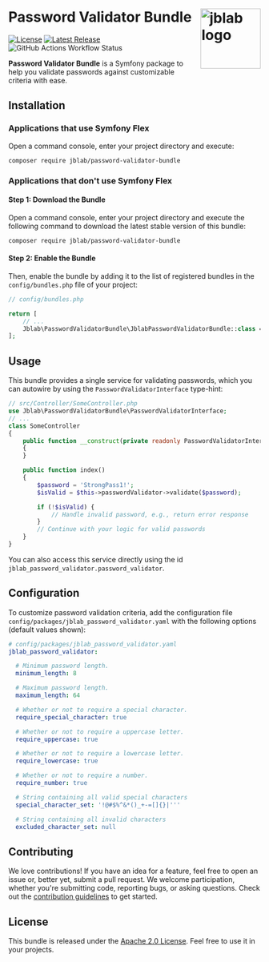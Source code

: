 # Password Validator Bundle <img src="https://assets.jblab.info/2024/03/17/jblab-logo-with-text.26da23672fc44c17078dc8ce2ff8495ddb190163.webp" alt="jblab logo" width="120" align="right" style="max-width: 100%">

[![License](https://img.shields.io/badge/License-Apache%202.0-blue.svg?style=flat-square)](LICENSE) [![Latest Release](https://img.shields.io/github/release/jblab/password-validator-bundle.svg?style=flat-square)](https://github.com/jblab/password-validator-bundle/releases/latest) ![GitHub Actions Workflow Status](https://img.shields.io/github/actions/workflow/status/jblab/password-validator-bundle/ci.yaml?style=flat-square)

**Password Validator Bundle** is a Symfony package to help you validate passwords against customizable criteria with
ease.

## Installation

### Applications that use Symfony Flex

Open a command console, enter your project directory and execute:

```shell
composer require jblab/password-validator-bundle
```

### Applications that don't use Symfony Flex

#### Step 1: Download the Bundle

Open a command console, enter your project directory and execute the
following command to download the latest stable version of this bundle:

```shell
composer require jblab/password-validator-bundle
```

#### Step 2: Enable the Bundle

Then, enable the bundle by adding it to the list of registered bundles
in the `config/bundles.php` file of your project:

```php
// config/bundles.php

return [
    // ...
    Jblab\PasswordValidatorBundle\JblabPasswordValidatorBundle::class => ['all' => true],
];
```

## Usage

This bundle provides a single service for validating passwords, which
you can autowire by using the `PasswordValidatorInterface` type-hint:

```php
// src/Controller/SomeController.php
use Jblab\PasswordValidatorBundle\PasswordValidatorInterface;
// ...
class SomeController
{
    public function __construct(private readonly PasswordValidatorInterface $passwordValidator)
    {
    }

    public function index()
    {
        $password = 'StrongPass1!';
        $isValid = $this->passwordValidator->validate($password);

        if (!$isValid) {
            // Handle invalid password, e.g., return error response
        }
        // Continue with your logic for valid passwords
    }
}
```

You can also access this service directly using the id
`jblab_password_validator.password_validator`.

## Configuration

To customize password validation criteria, add the configuration file `config/packages/jblab_password_validator.yaml`
with the following options (default values shown):

```yaml
# config/packages/jblab_password_validator.yaml
jblab_password_validator:

  # Minimum password length.
  minimum_length: 8

  # Maximum password length.
  maximum_length: 64

  # Whether or not to require a special character.
  require_special_character: true

  # Whether or not to require a uppercase letter.
  require_uppercase: true

  # Whether or not to require a lowercase letter.
  require_lowercase: true

  # Whether or not to require a number.
  require_number: true

  # String containing all valid special characters
  special_character_set: '!@#$%^&*()_+-=[]{}|'''

  # String containing all invalid characters
  excluded_character_set: null
```

## Contributing

We love contributions! If you have an idea for a feature, feel free to open an issue or, better yet, submit a pull request. We welcome participation, whether you're submitting code, reporting bugs, or asking questions.
Check out the [contribution guidelines](CONTRIBUTING.md) to get started.

## License

This bundle is released under the [Apache 2.0 License](LICENSE). Feel free to use it in your projects.
